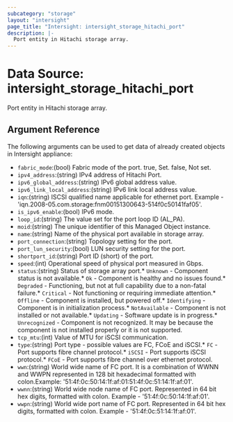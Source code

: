 ```yaml
---
subcategory: "storage"
layout: "intersight"
page_title: "Intersight: intersight_storage_hitachi_port"
description: |-
  Port entity in Hitachi storage array.
---
```


# Data Source: intersight_storage_hitachi_port
Port entity in Hitachi storage array.
## Argument Reference
The following arguments can be used to get data of already created objects in Intersight appliance:
* `fabric_mode`:(bool) Fabric mode of the port. true, Set. false, Not set. 
* `ipv4_address`:(string) IPv4 address of Hitachi Port. 
* `ipv6_global_address`:(string) IPv6 global address value. 
* `ipv6_link_local_address`:(string) IPv6 link local address value. 
* `iqn`:(string) ISCSI qualified name applicable for ethernet port. Example - 'iqn.2008-05.com.storage:fnm00151300643-514f0c50141faf05'. 
* `is_ipv6_enable`:(bool) IPv6 mode. 
* `loop_id`:(string) The value set for the port loop ID (AL_PA). 
* `moid`:(string) The unique identifier of this Managed Object instance. 
* `name`:(string) Name of the physical port available in storage array. 
* `port_connection`:(string) Topology setting for the port. 
* `port_lun_security`:(bool) LUN security setting for the port. 
* `shortport_id`:(string) Port ID (short) of the port. 
* `speed`:(int) Operational speed of physical port measured in Gbps. 
* `status`:(string) Status of storage array port.* `Unknown` - Component status is not available.* `Ok` - Component is healthy and no issues found.* `Degraded` - Functioning, but not at full capability due to a non-fatal failure.* `Critical` - Not functioning or requiring immediate attention.* `Offline` - Component is installed, but powered off.* `Identifying` - Component is in initialization process.* `NotAvailable` - Component is not installed or not available.* `Updating` - Software update is in progress.* `Unrecognized` - Component is not recognized. It may be because the component is not installed properly or it is not supported. 
* `tcp_mtu`:(int) Value of MTU for iSCSI communication. 
* `type`:(string) Port type - possible values are FC, FCoE and iSCSI.* `FC` - Port supports fibre channel protocol.* `iSCSI` - Port supports iSCSI protocol.* `FCoE` - Port supports fibre channel over ethernet protocol. 
* `wwn`:(string) World wide name of FC port. It is a combination of WWNN and WWPN represented in 128 bit hexadecimal formatted with colon.Example: '51:4f:0c:50:14:1f:af:01:51:4f:0c:51:14:1f:af:01'. 
* `wwnn`:(string) World wide node name of FC port. Represented in 64 bit hex digits, formatted with colon. Example - '51:4f:0c:50:14:1f:af:01'. 
* `wwpn`:(string) World wide port name of FC port. Represented in 64 bit hex digits, formatted with colon. Example - '51:4f:0c:51:14:1f:af:01'. 
